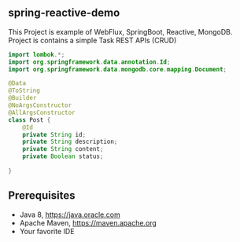 ## spring-reactive-demo
This Project is example of WebFlux, SpringBoot, Reactive, MongoDB.
Project is contains a simple Task REST APIs (CRUD)

```java
import lombok.*;
import org.springframework.data.annotation.Id;
import org.springframework.data.mongodb.core.mapping.Document;

@Data
@ToString
@Builder
@NoArgsConstructor
@AllArgsConstructor
class Post {
    @Id
    private String id;
    private String description;
    private String content;
    private Boolean status;
    
}
```


## Prerequisites

* Java 8, https://java.oracle.com
* Apache Maven, https://maven.apache.org
* Your favorite IDE
